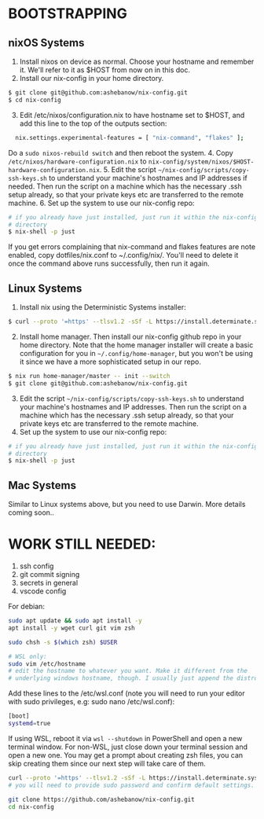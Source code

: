 # BOOTSTRAPPING

## nixOS Systems
1. Install nixos on device as normal. Choose your hostname and remember it. We'll refer to it as $HOST from now on in this doc.
2. Install our nix-config in your home directory.
```bash
$ git clone git@github.com:ashebanow/nix-config.git
$ cd nix-config
```
3. Edit /etc/nixos/configuration.nix to have hostname set to $HOST, and add this line to the top of the outputs section:
```bash
  nix.settings.experimental-features = [ "nix-command", "flakes" ];
```
Do a ```sudo nixos-rebuild switch``` and then reboot the system.
4. Copy ```/etc/nixos/hardware-configuration.nix``` to ```nix-config/system/nixos/$HOST-hardware-configuration.nix```. 
5. Edit the script ```~/nix-config/scripts/copy-ssh-keys.sh``` to understand your machine's hostnames and IP addresses if needed. Then run the script on a machine which has the necessary .ssh setup already, so that your private keys etc are transferred to the remote machine.
6. Set up the system to use our nix-config repo:
```bash
# if you already have just installed, just run it within the nix-config
# directory
$ nix-shell -p just
```
If you get errors complaining that nix-command and flakes features
are note enabled, copy dotfiles/nix.conf to ~/.config/nix/. You'll need to
delete it once the command above runs successfully, then run it again.

## Linux Systems
1. Install nix using the Deterministic Systems installer:

```bash
$ curl --proto '=https' --tlsv1.2 -sSf -L https://install.determinate.systems/nix | sh -s -- install
```

2. Install home manager. Then install our nix-config github repo in your home directory. Note that the home manager installer will create a basic configuration for you in ```~/.config/home-manager```, but you won't be using it since we have a more sophisticated setup in our repo.
```bash
$ nix run home-manager/master -- init --switch
$ git clone git@github.com:ashebanow/nix-config.git
```
3. Edit the script ```~/nix-config/scripts/copy-ssh-keys.sh``` to understand your machine's hostnames and IP addresses. Then run the script on a machine which has the necessary .ssh setup already, so that your private keys etc are transferred to the remote machine.
4. Set up the system to use our nix-config repo:
```bash
# if you already have just installed, just run it within the nix-config
# directory
$ nix-shell -p just
```
## Mac Systems

Similar to Linux systems above, but you need to use Darwin. More details coming soon..

# WORK STILL NEEDED:
1. ssh config
2. git commit signing
3. secrets in general
4. vscode config


For debian:

```bash
sudo apt update && sudo apt install -y
apt install -y wget curl git vim zsh

sudo chsh -s $(which zsh) $USER

# WSL only:
sudo vim /etc/hostname
# edit the hostname to whatever you want. Make it different from the
# underlying windows hostname, though. I usually just append the distro name.


```

Add these lines to the /etc/wsl.conf (note you will need to run your editor
with sudo privileges, e.g: sudo nano /etc/wsl.conf):

```bash
[boot]
systemd=true
```

If using WSL, reboot it via ```wsl --shutdown``` in PowerShell and open a
new terminal window. For non-WSL, just close down your terminal session and
open a new one. You may get a prompt about creating zsh files, you can skip
creating them since our next step will take care of them.

```bash
curl --proto '=https' --tlsv1.2 -sSf -L https://install.determinate.systems/nix | sh -s -- install
# you will need to provide sudo password and confirm default settings.

git clone https://github.com/ashebanow/nix-config.git
cd nix-config
```

